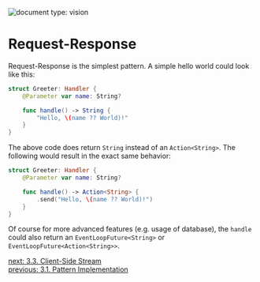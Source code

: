 ![document type: vision](https://themomax.github.io/resources/markdown-labels/document_type_vision.svg)

# Request-Response

Request-Response is the simplest pattern. A simple hello world could look like this:

```swift
struct Greeter: Handler {
    @Parameter var name: String?

    func handle() -> String {
        "Hello, \(name ?? World)!"
    }
}
```

The above code does return `String` instead of an `Action<String>`. The following would result in the exact same behavior:

```swift
struct Greeter: Handler {
    @Parameter var name: String?

    func handle() -> Action<String> {
        .send("Hello, \(name ?? World)!")
    }
}
```

Of course for more advanced features (e.g. usage of database), the `handle` could also return an `EventLoopFuture<String>` or `EventLoopFuture<Action<String>>`.


[next: 3.3. Client-Side Stream](./3.3.%20Client-Side%20Stream.md)  
[previous: 3.1. Pattern Implementation](./3.1.%20Pattern%20Implementation.md)